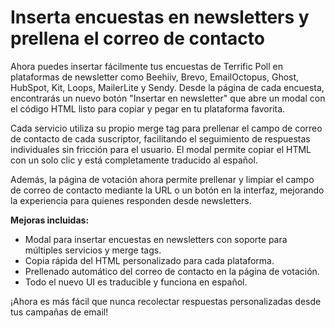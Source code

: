 # Inserta encuestas en newsletters y prellena el correo de contacto

Ahora puedes insertar fácilmente tus encuestas de Terrific Poll en plataformas de newsletter como Beehiiv, Brevo, EmailOctopus, Ghost, HubSpot, Kit, Loops, MailerLite y Sendy. Desde la página de cada encuesta, encontrarás un nuevo botón "Insertar en newsletter" que abre un modal con el código HTML listo para copiar y pegar en tu plataforma favorita.

Cada servicio utiliza su propio merge tag para prellenar el campo de correo de contacto de cada suscriptor, facilitando el seguimiento de respuestas individuales sin fricción para el usuario. El modal permite copiar el HTML con un solo clic y está completamente traducido al español.

Además, la página de votación ahora permite prellenar y limpiar el campo de correo de contacto mediante la URL o un botón en la interfaz, mejorando la experiencia para quienes responden desde newsletters.

**Mejoras incluidas:**
- Modal para insertar encuestas en newsletters con soporte para múltiples servicios y merge tags.
- Copia rápida del HTML personalizado para cada plataforma.
- Prellenado automático del correo de contacto en la página de votación.
- Todo el nuevo UI es traducible y funciona en español.

¡Ahora es más fácil que nunca recolectar respuestas personalizadas desde tus campañas de email!
